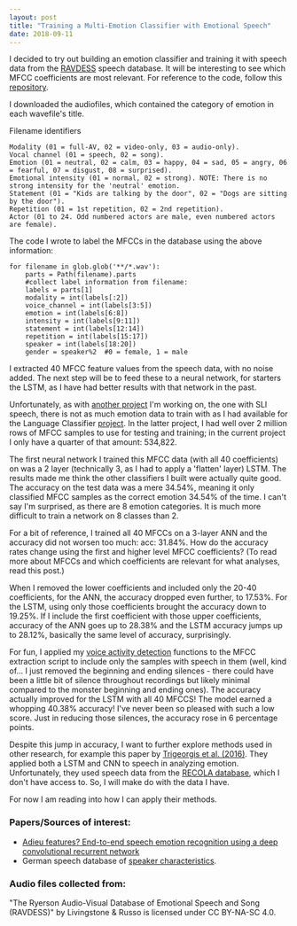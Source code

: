 ```yaml
---
layout: post
title: "Training a Multi-Emotion Classifier with Emotional Speech"
date: 2018-09-11
---
```


I decided to try out building an emotion classifier and training it with speech data from the <a href="https://zenodo.org/record/1188976">RAVDESS</a> speech database. It will be interesting to see which MFCC coefficients are most relevant. For reference to the code, follow this <a href="https://github.com/a-n-rose/language-classifier/tree/master/emotions_classifier">repository</a>.

I downloaded the audiofiles, which contained the category of emotion in each wavefile's title. 

Filename identifiers 

    Modality (01 = full-AV, 02 = video-only, 03 = audio-only).
    Vocal channel (01 = speech, 02 = song).
    Emotion (01 = neutral, 02 = calm, 03 = happy, 04 = sad, 05 = angry, 06 = fearful, 07 = disgust, 08 = surprised).
    Emotional intensity (01 = normal, 02 = strong). NOTE: There is no strong intensity for the 'neutral' emotion.
    Statement (01 = "Kids are talking by the door", 02 = "Dogs are sitting by the door").
    Repetition (01 = 1st repetition, 02 = 2nd repetition).
    Actor (01 to 24. Odd numbered actors are male, even numbered actors are female).

The code I wrote to label the MFCCs in the database using the above information:

```
for filename in glob.glob('**/*.wav'):
    parts = Path(filename).parts
    #collect label information from filename:
    labels = parts[1]
    modality = int(labels[:2])
    voice_channel = int(labels[3:5])
    emotion = int(labels[6:8])
    intensity = int(labels[9:11])
    statement = int(labels[12:14])
    repetition = int(labels[15:17])
    speaker = int(labels[18:20])
    gender = speaker%2  #0 = female, 1 = male
```

I extracted 40 MFCC feature values from the speech data, with no noise added. The next step will be to feed these to a neural network, for starters the LSTM, as I have had better results with that network in the past. 

Unfortunately, as with <a href="/2018/09/09/ID-SLI-speech.html">another project</a> I'm working on, the one with SLI speech, there is not as much emotion data to train with as I had available for the Language Classifier <a href="/2018/08/22/language-classifier.html">project</a>. In the latter project, I had well over 2 million rows of MFCC samples to use for testing and training; in the current project I only have a quarter of that amount: 534,822.

The first neural network I trained this MFCC data (with all 40 coefficients) on was a 2 layer (technically 3, as I had to apply a 'flatten' layer) LSTM. The results made me think the other classifiers I built were actually quite good. The accuracy on the test data was a mere 34.54%, meaning it only classified MFCC samples as the correct emotion 34.54% of the time. I can't say I'm surprised, as there are 8 emotion categories. It is much more difficult to train a network on 8 classes than 2. 

For a bit of reference, I trained all 40 MFCCs on a 3-layer ANN and the accuracy did not worsen too much: acc: 31.84%. How do the accuracy rates change using the first and higher level MFCC coefficients? (To read more about MFCCs and which coefficients are relevant for what analyses, read <a herf="/2018/09/09/MFCC-extraction-prep-speech-4-deep-learning.html">this post</a>.)

When I removed the lower coefficients and included only the 20-40 coefficients, for the ANN, the accuracy dropped even further, to 17.53%. For the LSTM, using only those coefficients brought the accuracy down to 19.25%. If I include the first coefficient with those upper coefficients, accuracy of the ANN goes up to 28.38% and the LSTM accuracy jumps up to 28.12%, basically the same level of accuracy, surprisingly.

For fun, I applied my <a href="https://a-n-rose.github.io/2018/09/06/updating-VAD.html">voice activity detection</a> functions to the MFCC extraction script to include only the samples with speech in them (well, kind of... I just removed the beginning and ending silences - there could have been a little bit of silence throughout recordings but likely minimal compared to the monster beginning and ending ones). The accuracy actually improved for the LSTM with all 40 MFCCS! The model earned a whopping 40.38% accuracy! I've never been so pleased with such a low score. Just in reducing those silences, the accuracy rose in 6 percentage points.

Despite this jump in accuracy, I want to further explore methods used in other research, for example this paper by <a href="https://ieeexplore.ieee.org/abstract/document/7472669/">Trigeorgis et al. (2016)</a>. They applied both a LSTM and CNN to speech in analyzing emotion. Unfortunately, they used speech data from the <a href="https://diuf.unifr.ch/diva/recola/download.html">RECOLA database</a>, which I don't have access to. So, I will make do with the data I have. 

For now I am reading into how I can apply their methods.

### Papers/Sources of interest:
* <a href="https://ieeexplore.ieee.org/abstract/document/7472669/">Adieu features? End-to-end speech emotion recognition using a deep convolutional recurrent network</a>
* German speech database of <a href="https://clarin.phonetik.uni-muenchen.de/BASRepository/index.php?target=Public/Corpora/NSC/NSC.1.php">speaker characteristics</a>.

### Audio files collected from:

"The Ryerson Audio-Visual Database of Emotional Speech and Song (RAVDESS)" by Livingstone & Russo is licensed under CC BY-NA-SC 4.0.
